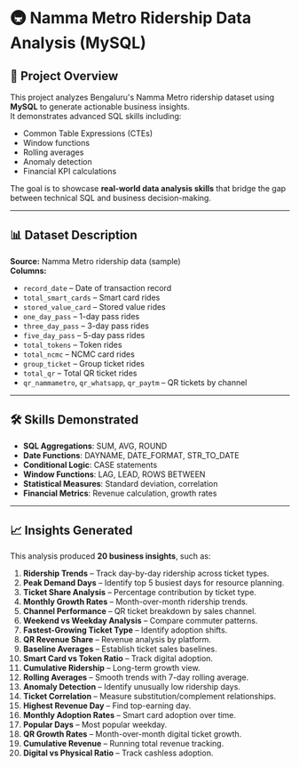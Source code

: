 # 🚇 Namma Metro Ridership Data Analysis (MySQL)

## 📌 Project Overview
This project analyzes Bengaluru's Namma Metro ridership dataset using **MySQL** to generate actionable business insights.  
It demonstrates advanced SQL skills including:
- Common Table Expressions (CTEs)
- Window functions
- Rolling averages
- Anomaly detection
- Financial KPI calculations

The goal is to showcase **real-world data analysis skills** that bridge the gap between technical SQL and business decision-making.

---

## 📊 Dataset Description
**Source:** Namma Metro ridership data (sample)  
**Columns:**
- `record_date` – Date of transaction record
- `total_smart_cards` – Smart card rides
- `stored_value_card` – Stored value rides
- `one_day_pass` – 1-day pass rides
- `three_day_pass` – 3-day pass rides
- `five_day_pass` – 5-day pass rides
- `total_tokens` – Token rides
- `total_ncmc` – NCMC card rides
- `group_ticket` – Group ticket rides
- `total_qr` – Total QR ticket rides
- `qr_nammametro`, `qr_whatsapp`, `qr_paytm` – QR tickets by channel

---

## 🛠 Skills Demonstrated
- **SQL Aggregations**: SUM, AVG, ROUND
- **Date Functions**: DAYNAME, DATE_FORMAT, STR_TO_DATE
- **Conditional Logic**: CASE statements
- **Window Functions**: LAG, LEAD, ROWS BETWEEN
- **Statistical Measures**: Standard deviation, correlation
- **Financial Metrics**: Revenue calculation, growth rates

---

## 📈 Insights Generated
This analysis produced **20 business insights**, such as:
1. **Ridership Trends** – Track day-by-day ridership across ticket types.
2. **Peak Demand Days** – Identify top 5 busiest days for resource planning.
3. **Ticket Share Analysis** – Percentage contribution by ticket type.
4. **Monthly Growth Rates** – Month-over-month ridership trends.
5. **Channel Performance** – QR ticket breakdown by sales channel.
6. **Weekend vs Weekday Analysis** – Compare commuter patterns.
7. **Fastest-Growing Ticket Type** – Identify adoption shifts.
8. **QR Revenue Share** – Revenue analysis by platform.
9. **Baseline Averages** – Establish ticket sales baselines.
10. **Smart Card vs Token Ratio** – Track digital adoption.
11. **Cumulative Ridership** – Long-term growth view.
12. **Rolling Averages** – Smooth trends with 7-day rolling average.
13. **Anomaly Detection** – Identify unusually low ridership days.
14. **Ticket Correlation** – Measure substitution/complement relationships.
15. **Highest Revenue Day** – Find top-earning day.
16. **Monthly Adoption Rates** – Smart card adoption over time.
17. **Popular Days** – Most popular weekday.
18. **QR Growth Rates** – Month-over-month digital ticket growth.
19. **Cumulative Revenue** – Running total revenue tracking.
20. **Digital vs Physical Ratio** – Track cashless adoption.

